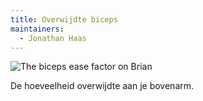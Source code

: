 ```yaml
---
title: Overwijdte biceps
maintainers:
  - Jonathan Haas
---
```


![The biceps ease factor on Brian](./bicepsease.svg)

De hoeveelheid overwijdte aan je bovenarm.

